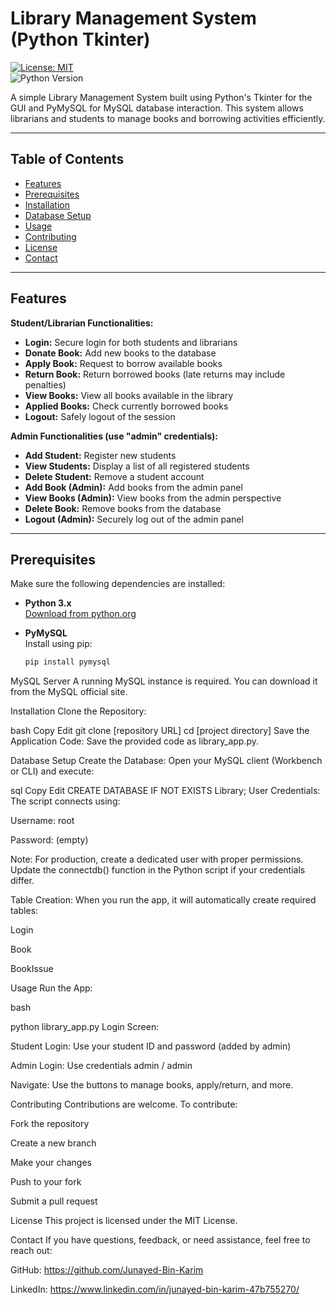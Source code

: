 # Library Management System (Python Tkinter)

[![License: MIT](https://img.shields.io/badge/License-MIT-yellow.svg)](https://opensource.org/licenses/MIT)  
![Python Version](https://img.shields.io/badge/python-3.x-blue.svg)

A simple Library Management System built using Python's Tkinter for the GUI and PyMySQL for MySQL database interaction. This system allows librarians and students to manage books and borrowing activities efficiently.

---

## Table of Contents

- [Features](#features)  
- [Prerequisites](#prerequisites)  
- [Installation](#installation)  
- [Database Setup](#database-setup)  
- [Usage](#usage)  
- [Contributing](#contributing)  
- [License](#license)  
- [Contact](#contact)  

---

## Features

**Student/Librarian Functionalities:**

- **Login:** Secure login for both students and librarians  
- **Donate Book:** Add new books to the database  
- **Apply Book:** Request to borrow available books  
- **Return Book:** Return borrowed books (late returns may include penalties)  
- **View Books:** View all books available in the library  
- **Applied Books:** Check currently borrowed books  
- **Logout:** Safely logout of the session  

**Admin Functionalities (use "admin" credentials):**

- **Add Student:** Register new students  
- **View Students:** Display a list of all registered students  
- **Delete Student:** Remove a student account  
- **Add Book (Admin):** Add books from the admin panel  
- **View Books (Admin):** View books from the admin perspective  
- **Delete Book:** Remove books from the database  
- **Logout (Admin):** Securely log out of the admin panel  

---

## Prerequisites

Make sure the following dependencies are installed:

- **Python 3.x**  
  [Download from python.org](https://www.python.org/downloads/)

- **PyMySQL**  
  Install using pip:  
  ```bash
  pip install pymysql
MySQL Server
A running MySQL instance is required. You can download it from the MySQL official site.

Installation
Clone the Repository:

bash
Copy
Edit
git clone [repository URL]
cd [project directory]
Save the Application Code:
Save the provided code as library_app.py.

Database Setup
Create the Database:
Open your MySQL client (Workbench or CLI) and execute:

sql
Copy
Edit
CREATE DATABASE IF NOT EXISTS Library;
User Credentials:
The script connects using:

Username: root

Password: (empty)

Note: For production, create a dedicated user with proper permissions. Update the connectdb() function in the Python script if your credentials differ.

Table Creation:
When you run the app, it will automatically create required tables:

Login

Book

BookIssue

Usage
Run the App:

bash

python library_app.py
Login Screen:

Student Login: Use your student ID and password (added by admin)

Admin Login: Use credentials admin / admin

Navigate:
Use the buttons to manage books, apply/return, and more.

Contributing
Contributions are welcome. To contribute:

Fork the repository

Create a new branch

Make your changes

Push to your fork

Submit a pull request

License
This project is licensed under the MIT License.

Contact
If you have questions, feedback, or need assistance, feel free to reach out:

GitHub: https://github.com/Junayed-Bin-Karim

LinkedIn: https://www.linkedin.com/in/junayed-bin-karim-47b755270/
